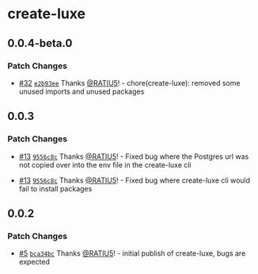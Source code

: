 # create-luxe

## 0.0.4-beta.0

### Patch Changes

- [#32](https://github.com/luxeCMS/luxe/pull/32) [`e2b93ee`](https://github.com/luxeCMS/luxe/commit/e2b93ee36f64c7228c85c11e91ab5be97635c4cb) Thanks [@RATIU5](https://github.com/RATIU5)! - chore(create-luxe): removed some unused imports and unused packages

## 0.0.3

### Patch Changes

- [#13](https://github.com/luxeCMS/luxe/pull/13) [`9556c8c`](https://github.com/luxeCMS/luxe/commit/9556c8c1dcec28b0cdbfab0614330113b65e1668) Thanks [@RATIU5](https://github.com/RATIU5)! - Fixed bug where the Postgres url was not copied over into the env file in the create-luxe cli

- [#13](https://github.com/luxeCMS/luxe/pull/13) [`9556c8c`](https://github.com/luxeCMS/luxe/commit/9556c8c1dcec28b0cdbfab0614330113b65e1668) Thanks [@RATIU5](https://github.com/RATIU5)! - Fixed bug where create-luxe cli would fail to install packages

## 0.0.2

### Patch Changes

- [#5](https://github.com/luxeCMS/luxe/pull/5) [`bca34bc`](https://github.com/luxeCMS/luxe/commit/bca34bcd92b2007cf9e62f4a48e85910844e1368) Thanks [@RATIU5](https://github.com/RATIU5)! - initial publish of create-luxe, bugs are expected
